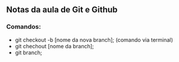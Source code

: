 ## Notas da aula de Git e Github

### Comandos:
* git checkout -b [nome da nova branch]; (comando via terminal)
* git chechout [nome da branch];
* git branch;

